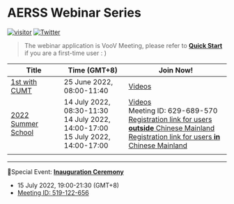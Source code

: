 # AERSS Webinar Series
[![visitor](https://visitor-badge.glitch.me/badge?page_id=AERSS2022.webinar&left_color=lightgrey&right_color=green&left_text=Hello%20Visitors)](https://aerss.net)
[![Twitter](https://img.shields.io/twitter/follow/AERSS_office?style=social)](https://twitter.com/AERSS_office)  

> The webinar application is VooV Meeting, please refer to **[Quick Start](https://github.com/AERSS2022/webinar/blob/main/voov/VooV%20Meeting%20Quick%20Start.md)** if you are a first-time user : )

| Title   | Time (GMT+8)            |   Join Now!              | 
| ---- | -------------------------| ---------------------------------- |
| [1st with CUMT](https://github.com/AERSS2022/webinar/blob/main/info/1st%20with%20CUMT.md)| 25 June 2022, 08:00-11:40| [Videos](https://c1n.cn/aerss001) <br> |
| [2022 Summer School](https://github.com/AERSS2022/webinar/blob/main/info/2022%20Summer%20School.md) | 14 July 2022, 08:30-11:30 <br> 14 July 2022, 14:00-17:00 <br> 15 July 2022, 14:00-17:00| [Videos](https://c1n.cn/aerss001)  <br>  Meeting ID: 629-689-570 <br> [Registration link for users **outside** Chinese Mainland](https://c1n.cn/aerss)<br>  [Registration link for users **in** Chinese Mainland](https://c1n.cn/aersscn) <br/> |
|      |                         |         
---
🎉Special Event:  [**Inauguration Ceremony**](https://github.com/AERSS2022/webinar/blob/main/info/Inauguration%20Ceremony.md)
- 15 July 2022, 19:00-21:30 (GMT+8)
- [Meeting ID: 519-122-656](https://voovmeeting.com/dm/VEarmYFa9OBC)    
